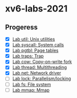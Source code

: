 # xv6-labs-2021

## Progeress

-   [x]  [Lab util: Unix utilities]()
-   [x]  [Lab syscall: System calls]()
-   [x]  [Lab pgtbl: Page tables]()
-   [x]  [Lab traps: Trap]()
-   [x]  [Lab cow: Copy-on-write fork]()
-   [x]  [Lab thread: Multithreading]()
-   [x]  [Lab net: Network driver]()
-   [ ]  [Lab lock: Parallelism/locking]()
-   [ ]  [Lab fs: File system]()
-   [ ]  [Lab mmap: Mmap]()
